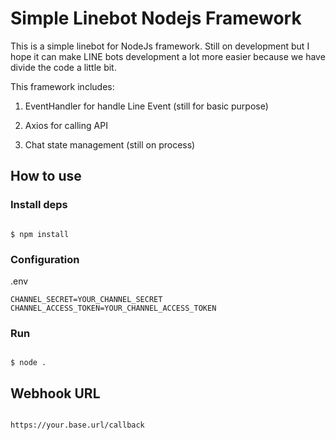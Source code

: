 
  

# Simple Linebot Nodejs Framework

  

This is a simple linebot for NodeJs framework. Still on development but I hope it can make LINE bots development a lot more easier because we have divide the code a little bit.

This framework includes:

  

1. EventHandler for handle Line Event (still for basic purpose)

2. Axios for calling API

3. Chat state management (still on process)

  

## How to use

  

### Install deps

  

``` shell

$ npm install

```

  

### Configuration
.env
``` shell
CHANNEL_SECRET=YOUR_CHANNEL_SECRET
CHANNEL_ACCESS_TOKEN=YOUR_CHANNEL_ACCESS_TOKEN
```

  

### Run

  

``` shell

$ node .

```

  

## Webhook URL

  

```

https://your.base.url/callback

```
